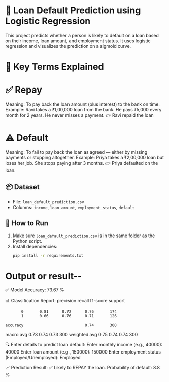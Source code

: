 # 🧠 Loan Default Prediction using Logistic Regression

This project predicts whether a person is likely to default on a loan based on their income, loan amount, and employment status. It uses logistic regression and visualizes the prediction on a sigmoid curve.

# 📘 Key Terms Explained
# ✅ Repay
Meaning: To pay back the loan amount (plus interest) to the bank on time.
Example:
Ravi takes a ₹1,00,000 loan from the bank. He pays ₹5,000 every month for 2 years. He never misses a payment.
👉 Ravi repaid the loan

# ⚠️ Default
Meaning: To fail to pay back the loan as agreed — either by missing payments or stopping altogether.
Example:
Priya takes a ₹2,00,000 loan but loses her job. She stops paying after 3 months.
👉 Priya defaulted on the loan.

## 📦 Dataset
- File: `loan_default_prediction.csv`
- Columns: `income`, `loan_amount`, `employment_status`, `default`

## 🚀 How to Run

1. Make sure `loan_default_prediction.csv` is in the same folder as the Python script.
2. Install dependencies:
   ```bash
   pip install -r requirements.txt

# Output or result--

✅ Model Accuracy: 73.67 %

📊 Classification Report:
               precision    recall  f1-score   support

           0       0.81      0.72      0.76       174
           1       0.66      0.76      0.71       126

    accuracy                           0.74       300
   macro avg       0.73      0.74      0.73       300
weighted avg       0.75      0.74      0.74       300


🔍 Enter details to predict loan default:
Enter monthly income (e.g., 40000): 40000
Enter loan amount (e.g., 150000): 150000
Enter employment status (Employed/Unemployed): Employed

📈 Prediction Result:
✅ Likely to REPAY the loan.
Probability of default: 8.8 %
